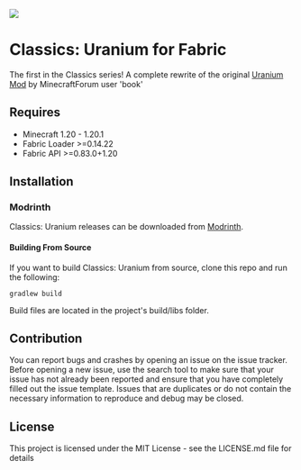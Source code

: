![](https://i.imgur.com/z7VRzal.png)
# Classics: Uranium for Fabric

The first in the Classics series! A complete rewrite of the original [Uranium Mod](https://web.archive.org/web/20171014125649/https://www.minecraftforum.net/forums/mapping-and-modding-java-edition/minecraft-mods/1274100-uranium-mod-1-7-10-1-7-2-multiplayer-500k) by MinecraftForum user 'book'

## Requires

* Minecraft 1.20 - 1.20.1
* Fabric Loader >=0.14.22
* Fabric API >=0.83.0+1.20

## Installation

### Modrinth
Classics: Uranium releases can be downloaded from [Modrinth](https://modrinth.com/mod/classics-uranium).

#### Building From Source
If you want to build Classics: Uranium from source, clone this repo and run the following:
```
gradlew build
```
Build files are located in the project's build/libs folder.

## Contribution

You can report bugs and crashes by opening an issue on the issue tracker. Before opening a new issue, use the search tool to make sure that your issue has not already been reported and ensure that you have completely filled out the issue template. Issues that are duplicates or do not contain the necessary information to reproduce and debug may be closed.

## License

This project is licensed under the MIT License - see the LICENSE.md file for details
